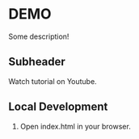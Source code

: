 # DEMO

Some description!

## Subheader

Watch tutorial on Youtube.

## Local Development

1. Open index.html in your browser.
